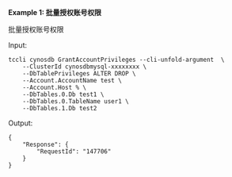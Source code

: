 **Example 1: 批量授权账号权限**

批量授权账号权限

Input: 

```
tccli cynosdb GrantAccountPrivileges --cli-unfold-argument  \
    --ClusterId cynosdbmysql-xxxxxxxx \
    --DbTablePrivileges ALTER DROP \
    --Account.AccountName test \
    --Account.Host % \
    --DbTables.0.Db test1 \
    --DbTables.0.TableName user1 \
    --DbTables.1.Db test2
```

Output: 
```
{
    "Response": {
        "RequestId": "147706"
    }
}
```

